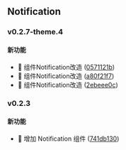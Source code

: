 ## Notification

### v0.2.7-theme.4

#### 新功能
* 🚀 组件Notification改造 ([0571121b](https://atta-gitlab.xtrfr.cn/atta-team/fe/fe-arch/components/xtd-rn/commit/0571121b6c750cb630282de72e1c24157a3052a6))
* 🚀 组件Notification改造 ([a80f21f7](https://atta-gitlab.xtrfr.cn/atta-team/fe/fe-arch/components/xtd-rn/commit/a80f21f71b63b282f7e7d000bfa131d16b75872f))
* 🚀 组件Notification改造 ([2ebeee0c](https://atta-gitlab.xtrfr.cn/atta-team/fe/fe-arch/components/xtd-rn/commit/2ebeee0c4820e97606f05856f3a7cc1e87d771cb))

### v0.2.3

#### 新功能
* 🚀 增加 Notification 组件 ([741db130](https://atta-gitlab.xtrfr.cn/atta-team/fe/fe-arch/components/xtd-rn/commit/741db130c4bbb6a894ee21e393fda4bc7f4ebf32))
